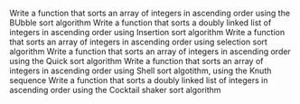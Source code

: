 Write a function that sorts an array of integers in ascending order using the BUbble sort algorithm
Write a function that sorts a doubly linked list of integers in ascending order using Insertion sort algorithm
Write a function that sorts an array of integers in ascending order using selection sort algorithm
Write a function that sorts an array of integers in ascending order using the Quick sort algorithm
Write a function that sorts an array of integers in ascending order using Shell sort algotithm, using the Knuth sequence
Write a function that sorts a doubly linked list of integers in ascending order using the Cocktail shaker sort algorithm
